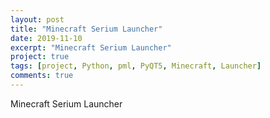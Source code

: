 ```yaml
---
layout: post
title: "Minecraft Serium Launcher"
date: 2019-11-10
excerpt: "Minecraft Serium Launcher"
project: true
tags: [project, Python, pml, PyQT5, Minecraft, Launcher]
comments: true
---
```

Minecraft Serium Launcher
